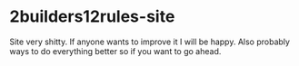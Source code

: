 # 2builders12rules-site

Site very shitty. If anyone wants to improve it I will be happy. 
Also probably ways to do everything better so if you want to go ahead.
